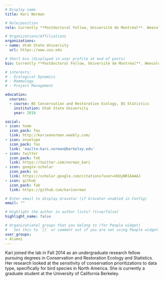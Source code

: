 ```yaml
---
# Display name
title: Kari Norman

# Role/position
role: Currently **Postdoctoral Fellow, Université de Montréal**. Weecology Undergrad Researcher

# Organizations/Affiliations
organizations:
- name: Utah State University
  url: https://www.usu.edu

# Short bio (displayed in user profile at end of posts)
bio: Currently **Postdoctoral Fellow, Université de Montréal**. Weecology Undergrad Researcher

# interests:
# - Ecological Dynamics
# - Mammalogy
# - Project Management

education:
  courses:
  - course: BS Conservation and Restoration Ecology, BS Statistics
    institution: Utah State University
    year: 2016

social:
- icon: home
  icon_pack: fas
  link: http://karieanorman.weebly.com/
- icon: envelope
  icon_pack: fas
  link: 'mailto:kari.norman@berkeley.edu'
- icon: twitter
  icon_pack: fab
  link: https://twitter.com/norman_kari
- icon: google-scholar
  icon_pack: ai
  link: https://scholar.google.com/citations?user=UUUyNRIAAAAJ
- icon: github
  icon_pack: fab
  link: https://github.com/karinorman

# Enter email to display Gravatar (if Gravatar enabled in Config)
email: ""

# Highlight the author in author lists? (true/false)
highlight_name: false

# Organizational groups that you belong to (for People widget)
#   Set this to `[]` or comment out if you are not using People widget.
user_groups:
- Alumni
---
```


Kari joined the lab in Fall 2014 as an undergraduate research fellow pursuing degrees in Conservation and Restoration Ecology and Statistics. Her research looked at the sensitivity of conservation prioritizations to data type, specifically for bird species in North America. She is currently a graduate student at the University of California Berkeley.
